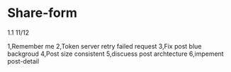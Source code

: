 # Share-form
1.1  11/12

1,Remember me
2,Token server retry failed request
3,Fix post blue backgroud
4,Post size consistent
5,discuess post archtecture
6,impement post-detail
